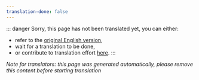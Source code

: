 ```yaml
---
translation-done: false
---
```

::: danger
Sorry, this page has not been translated yet, you can either:
- refer to the [original English version](<../../zh/health-and-safety.md>),
- wait for a translation to be done,
- or contribute to translation effort [here](https://github.com/bsmg/wiki).
:::

_Note for translators: this page was generated automatically, please remove this content before starting translation_
